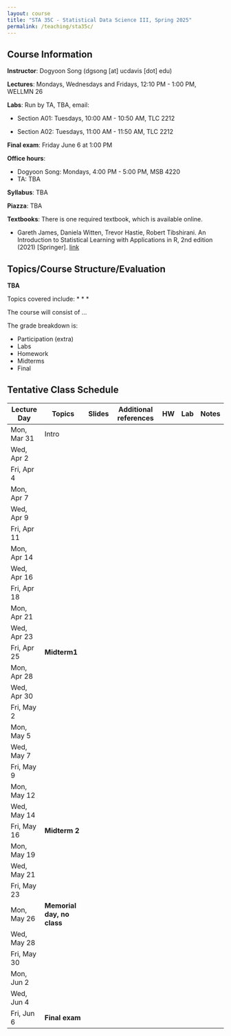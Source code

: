 ```yaml
---
layout: course
title: "STA 35C - Statistical Data Science III, Spring 2025"
permalink: /teaching/sta35c/
---
```


## Course Information

**Instructor**: Dogyoon Song (dgsong [at] ucdavis [dot] edu)


**Lectures**: Mondays, Wednesdays and Fridays, 12:10 PM - 1:00 PM, WELLMN 26


**Labs**: Run by TA, TBA, email: 

* Section A01: Tuesdays, 10:00 AM - 10:50 AM, TLC 2212

* Section A02: Tuesdays, 11:00 AM - 11:50 AM, TLC 2212


**Final exam**: Friday June 6 at 1:00 PM 


**Office hours**:
* Dogyoon Song: Mondays, 4:00 PM - 5:00 PM, MSB 4220
* TA: TBA


**Syllabus**: TBA


**Piazza**: TBA


**Textbooks**: 
There is one required textbook, which is available online.
* Gareth James, Daniela Witten, Trevor Hastie, Robert Tibshirani.  An Introduction to Statistical Learning
with Applications in R, 2nd edition (2021) [Springer].  [link](https://link.springer.com/book/10.1007/978-1-0716-1418-1)




## Topics/Course Structure/Evaluation

**TBA**

Topics covered include:
*
*
*

The course will consist of ...

The grade breakdown is:
* Participation (extra)
* Labs
* Homework
* Midterms
* Final




## Tentative Class Schedule


Lecture Day | Topics | Slides | Additional references  | HW | Lab | Notes
--- | --- | --- | --- | --- | --- | --- 
Mon, Mar 31 | Intro | ||||
Wed, Apr 2 ||||||
Fri, Apr 4 ||||||
Mon, Apr 7 ||||||
Wed, Apr 9 ||||||
Fri, Apr 11 ||||||
Mon, Apr 14 ||||||
Wed, Apr 16 ||||||
Fri, Apr 18 ||||||
Mon, Apr 21 ||||||
Wed, Apr 23 ||||||
Fri, Apr 25 | **Midterm1** |||||
Mon, Apr 28 ||||||
Wed, Apr 30 ||||||
Fri, May 2 ||||||
Mon, May 5 ||||||
Wed, May 7 ||||||
Fri, May 9 ||||||
Mon, May 12 ||||||
Wed, May 14 ||||||
Fri, May 16 | **Midterm 2** |||||
Mon, May 19 ||||||
Wed, May 21 ||||||
Fri, May 23 ||||||
Mon, May 26 | **Memorial day, no class** |||||
Wed, May 28 ||||||
Fri, May 30 ||||||
Mon, Jun 2 ||||||
Wed, Jun 4 ||||||
Fri, Jun 6 | **Final exam** |||||
